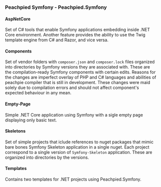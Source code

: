 ### Peachpied Symfony - Peachpied.Symfony

#### AspNetCore
Set of C# tools that enable Symfony applications embedding inside .NET Core environment. Another feature provides the ability to use the Twig template engine from C# and Razor, and vice versa.

#### Components
Set of vendor folders with `composer.json` and `composer.lock` files organized into directories by Symfony versions they are associated with. These are the compilation-ready
Symfony components with certain edits. Reasons for the changes are imperfect overlay of PHP and C# languages and abilities of peachpie compiler that is still in development. These changes
were maid solely due to compilation errors and should not affect component's expected behaviour in any mean.

#### Empty-Page
Simple .NET Core application using Symfony with a sigle empty page displaying only basic text.

#### Skeletons
Set of simple projects that iclude references to nuget packages that mimic bare bones Symfony Skeleton application in a single nuget. Each project correspond to a single version of
`Symfony-Skeleton` application. These are organized into directories by the versions.

#### Templates
Contains two templates for .NET projects using Peachpied.Symfony. 

